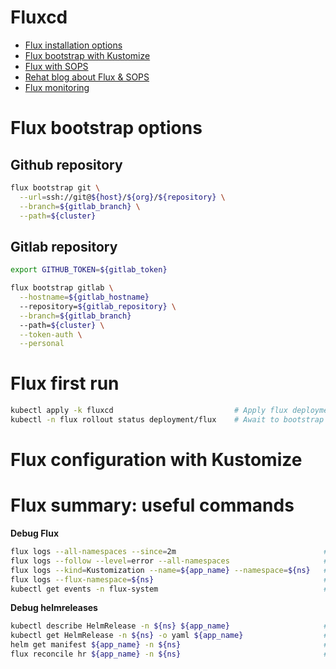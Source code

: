 # Fluxcd

* [Flux installation options](https://fluxcd.io/docs/installation/)
* [Flux bootstrap with Kustomize](https://fluxcd.io/legacy/flux/tutorials/get-started-kustomize/)
* [Flux with SOPS](https://fluxcd.io/docs/guides/mozilla-sops/)
* [Rehat blog about Flux & SOPS](https://cloud.redhat.com/blog/a-guide-to-secrets-management-with-gitops-and-kubernetes)
* [Flux monitoring](https://fluxcd.io/docs/guides/monitoring/)

# Flux bootstrap options

## Github repository

```bash
flux bootstrap git \
  --url=ssh://git@${host}/${org}/${repository} \
  --branch=${gitlab_branch} \
  --path=${cluster}
```

## Gitlab repository

```bash
export GITHUB_TOKEN=${gitlab_token}

flux bootstrap gitlab \
  --hostname=${gitlab_hostname}
  --repository=${gitlab_repository} \
  --branch=${gitlab_branch}
  --path=${cluster} \
  --token-auth \
  --personal
```

# Flux first run

```bash
kubectl apply -k fluxcd                           # Apply flux deployment
kubectl -n flux rollout status deployment/flux    # Await to bootstrap
```

# Flux configuration with Kustomize

# Flux summary: useful commands

**Debug Flux**

```bash
flux logs --all-namespaces --since=2m                                 # Print all logs of all Flux custom resources newer than 2 minutes
flux logs --follow --level=error --all-namespaces                     # Stream logs for a particular log level
flux logs --kind=Kustomization --name=${app_name} --namespace=${ns}   # Filter logs by kind, name and namespace
flux logs --flux-namespace=${ns}                                      # Print logs when Flux is installed in a different namespace than flux-system
kubectl get events -n flux-system                                     # Get all events related to the Flux system
```

**Debug helmreleases**
```bash
kubectl describe HelmRelease -n ${ns} ${app_name}                     # Overview HelmRelease resource state
kubectl get HelmRelease -n ${ns} -o yaml ${app_name}                  # Overview HelmRelease as an API object
helm get manifest ${app_name} -n ${ns}                                # Check how rendered Helm chart for the app looks like by the k8s cluster
flux reconcile hr ${app_name} -n ${ns}                                # Reconcile resource managed by Flux if resource wasn't updated automatically
```
